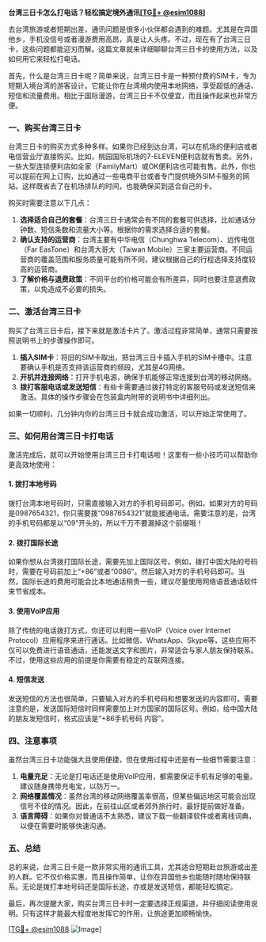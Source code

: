 **台湾三日卡怎么打电话？轻松搞定境外通讯[[TG💪+ @esim1088](https://t.me/s/esim1088)]**

去台湾旅游或者短期出差，通讯问题是很多小伙伴都会遇到的难题。尤其是在异国他乡，手机没信号或者漫游费用高昂，真是让人头疼。不过，现在有了台湾三日卡，这些问题都能迎刃而解。这篇文章就来详细聊聊台湾三日卡的使用方法，以及如何用它来轻松打电话。

首先，什么是台湾三日卡呢？简单来说，台湾三日卡是一种预付费的SIM卡，专为短期入境台湾的游客设计。它能让你在台湾境内使用本地网络，享受超低的通话、短信和流量费用。相比于国际漫游，台湾三日卡不仅便宜，而且操作起来也非常方便。

### **一、购买台湾三日卡**

台湾三日卡的购买方式多种多样。如果你已经到达台湾，可以在机场的便利店或者电信营业厅直接购买。比如，桃园国际机场的7-ELEVEN便利店就有售卖。另外，一些大型连锁便利店如全家（FamilyMart）或OK便利店也可能有售。此外，你也可以提前在网上订购，比如通过一些电商平台或者专门提供境外SIM卡服务的网站。这样既省去了在机场排队的时间，也能确保买到适合自己的卡。

购买时需要注意以下几点：
1. **选择适合自己的套餐**：台湾三日卡通常会有不同的套餐可供选择，比如通话分钟数、短信条数和流量大小等。根据你的需求选择合适的套餐。
2. **确认支持的运营商**：台湾主要有中华电信（Chunghwa Telecom）、远传电信（Far EasTone）和台湾大哥大（Taiwan Mobile）三家主要运营商。不同运营商的覆盖范围和服务质量可能有所不同，建议根据自己的行程选择支持度较高的运营商。
3. **了解价格与退费政策**：不同平台的价格可能会有所差异，同时也要注意退费政策，以免造成不必要的损失。

### **二、激活台湾三日卡**

购买了台湾三日卡后，接下来就是激活卡片了。激活过程非常简单，通常只需要按照说明书上的步骤操作即可。

1. **插入SIM卡**：将旧的SIM卡取出，把台湾三日卡插入手机的SIM卡槽中。注意要确认手机是否支持该运营商的频段，尤其是4G网络。
2. **开机并连接网络**：打开手机电源，确保手机能够正常连接到台湾的移动网络。
3. **拨打客服电话或发送短信**：有些卡需要通过拨打特定的客服号码或发送短信来激活。具体的操作步骤会在包装盒内附带的说明书中详细列出。

如果一切顺利，几分钟内你的台湾三日卡就会成功激活，可以开始正常使用了。

### **三、如何用台湾三日卡打电话**

激活完成后，就可以开始使用台湾三日卡打电话啦！这里有一些小技巧可以帮助你更高效地使用：

#### **1. 拨打本地号码**
拨打台湾本地号码时，只需直接输入对方的手机号码即可。例如，如果对方的号码是0987654321，你只需要拨“0987654321”就能接通电话。需要注意的是，台湾的手机号码都是以“09”开头的，所以千万不要漏掉这个前缀哦！

#### **2. 拨打国际长途**
如果你想从台湾拨打国际长途，需要先加上国际区号。例如，拨打中国大陆的号码时，需要在号码前加上“+86”或者“0086”。然后输入对方的手机号码即可。当然，国际长途的费用可能会比本地通话稍贵一些，建议尽量使用网络语音通话软件来节省成本。

#### **3. 使用VoIP应用**
除了传统的电话拨打方式，你还可以利用一些VoIP（Voice over Internet Protocol）应用程序来进行通话。比如微信、WhatsApp、Skype等，这些应用不仅可以免费进行语音通话，还能发送文字和图片，非常适合与家人朋友保持联系。不过，使用这些应用的前提是你需要有稳定的互联网连接。

#### **4. 短信发送**
发送短信的方法也很简单，只要输入对方的手机号码和想要发送的内容即可。需要注意的是，发送国际短信时同样需要加上对方国家的国际区号。例如，给中国大陆的朋友发短信时，格式应该是“+86手机号码 内容”。

### **四、注意事项**

虽然台湾三日卡功能强大且使用便捷，但在使用过程中还是有一些细节需要注意：

1. **电量充足**：无论是打电话还是使用VoIP应用，都需要保证手机有足够的电量。建议随身携带充电宝，以防万一。
2. **网络覆盖情况**：虽然台湾的移动网络覆盖率很高，但某些偏远地区可能会出现信号不佳的情况。因此，在前往山区或者郊外旅行时，最好提前做好准备。
3. **语言障碍**：如果你对普通话不太熟悉，建议下载一些翻译软件或者离线词典，以便在需要时能够快速沟通。

### **五、总结**

总的来说，台湾三日卡是一款非常实用的通讯工具，尤其适合短期赴台旅游或出差的人群。它不仅价格实惠，而且操作简单，让你在异国他乡也能随时随地保持联系。无论是拨打本地号码还是国际长途，亦或是发送短信，都能轻松搞定。

最后，再次提醒大家，购买台湾三日卡时一定要选择正规渠道，并仔细阅读使用说明。只有这样才能最大程度地发挥它的作用，让旅途更加顺畅愉快。

[[TG💪+ @esim1088](https://t.me/s/esim1088) ![Image](https://i.postimg.cc/4NQfJmqS/Snipaste-2025-05-13-00-14-12.png)]